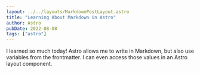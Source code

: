 ```yaml
---
layout: ../../layouts/MarkdownPostLayout.astro
title: "Learning About Markdown in Astro"
author: Astro 
pubDate: 2022-08-08
tags: ["astro"]
---
```

I learned so much today! Astro allows me to write in Markdown, but also use variables from the frontmatter. I can even access those values in an Astro layout component.
